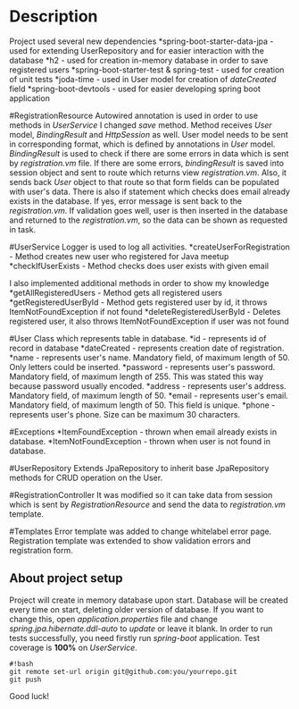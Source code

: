 # Description
Project used several new dependencies 
*spring-boot-starter-data-jpa - used for extending UserRepository and for easier interaction with the database 
*h2 - used for creation in-memory database in order to save registered users
*spring-boot-starter-test & spring-test - used for creation of unit tests
*joda-time - used in User model for creation of *dateCreated* field
*spring-boot-devtools - used for easier developing spring boot application
 
#RegistrationResource 
Autowired annotation is used in order to use methods in *UserService*
I changed *save* method. Method receives *User* model, *BindingResult* and *HttpSession* as well. 
User model needs to be sent in corresponding format, which is defined by annotations in *User* model.
*BindingResult* is used to check if there are some errors in data which is sent by *registration.vm* file.
If there are some errors, *bindingResult* is saved into session object and sent to route which returns view *registration.vm*.
Also, it sends back *User* object to that route so that form fields can be populated with user's data.
There is also if statement which checks does email already exists in the database. If yes, error message is sent back to the *registration.vm*.
If validation goes well, user is then inserted in the database and returned to the *registration.vm*, so the data can be shown
as requested in task.

#UserService
Logger is used to log all activities.
  *createUserForRegistration - Method creates new user who registered for Java meetup
  *checkIfUserExists - Method checks does user exists with given email
  
I also implemented additional methods in order to show my knowledge
 *getAllRegisteredUsers - Method gets all registered users
 *getRegisteredUserById - Method gets registered user by id, it throws ItemNotFoundException if not found
 *deleteRegisteredUserById - Deletes registered user, it also throws ItemNotFoundException if user was not found

#User
Class which represents table in database.
 *id - represents id of record in database
 *dateCreated - represents creation date of registration.
 *name - represents user's name. Mandatory field, of maximum length of 50. Only letters could be inserted.
 *password - represents user's password. Mandatory field, of maximum length of 255. This was stated this way because password usually encoded.
 *address - represents user's address. Mandatory field, of maximum length of 50.
 *email - represents user's email. Mandatory field, of maximum length of 50. This field is unique.
 *phone - represents user's phone. Size can be maximum 30 characters.

#Exceptions
*ItemFoundException - thrown when email already exists in database.
*ItemNotFoundException - thrown when user is not found in database.

#UserRepository
Extends JpaRepository to inherit base JpaRepository methods for CRUD operation on the User.

#RegistrationController
It was modified so it can take data from session which is sent by *RegistrationResource* and send the data to *registration.vm* template.

#Templates
Error template was added to change whitelabel error page. Registration template was extended to show validation errors and registration form. 


## About project setup
Project will create in memory database upon start. Database will be created every time on start, deleting older version of database.
If you want to change this, open *application.properties* file and change *spring.jpa.hibernate.ddl-auto* to *update* or leave it blank.
In order to run tests successfully, you need firstly run *spring-boot* application.
Test coverage is **100%** on *UserService*.


```
#!bash
git remote set-url origin git@github.com:you/yourrepo.git
git push
```

Good luck!